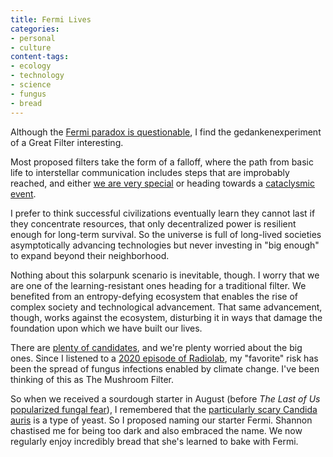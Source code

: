 ```yaml
---
title: Fermi Lives
categories:
- personal
- culture
content-tags:
- ecology
- technology
- science
- fungus
- bread
---
```


Although the [Fermi paradox is questionable](/2017/07/05/fermi.html), I find the gedankenexperiment of a Great Filter interesting.

Most proposed filters take the form of a falloff, where the path from basic life to interstellar communication includes steps that are improbably reached, and either [we are very special](https://www.goodreads.com/book/show/88552.Rare_Earth) or heading towards a [cataclysmic event](https://en.wikipedia.org/wiki/Berserker_hypothesis).

I prefer to think successful civilizations eventually learn they cannot last if they concentrate resources, that only decentralized power is resilient enough for long-term survival. So the universe is full of long-lived societies asymptotically advancing technologies but never investing in "big enough" to expand beyond their neighborhood.

Nothing about this solarpunk scenario is inevitable, though. I worry that we are one of the learning-resistant ones heading for a traditional filter. We benefited from an entropy-defying ecosystem that enables the rise of complex society and technological advancement. That same advancement, though, works against the ecosystem, disturbing it in ways that damage the foundation upon which we have built our lives.

There are [plenty of candidates](https://www.stockholmresilience.org/research/planetary-boundaries/the-nine-planetary-boundaries.html), and we're plenty worried about the big ones. Since I listened to a [2020 episode of Radiolab](https://www.wnycstudios.org/podcasts/radiolab/articles/fungus-amungus), my "favorite" risk has been the spread of fungus infections enabled by climate change. I've been thinking of this as The Mushroom Filter.

So when we received a sourdough starter in August (before _The Last of Us_ [popularized fungal fear](https://www.bbc.com/news/health-64402102)), I remembered that the [particularly scary Candida auris](https://www.cdc.gov/fungal/candida-auris/index.html) is a type of yeast. So I proposed naming our starter Fermi. Shannon chastised me for being too dark and also embraced the name. We now regularly enjoy incredibly bread that she's learned to bake with Fermi.

